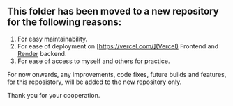 ## This folder has been moved to a new repository for the following reasons:
1) For easy maintainability.
2) For ease of deployment on [https://vercel.com/](Vercel) Frontend and [Render](https://render.com/) backend.
3) For ease of access to myself and others for practice.

For now onwards, any improvements, code fixes, future builds and features, for this reposistory, will be added to the new repository only.

Thank you for your cooperation.
